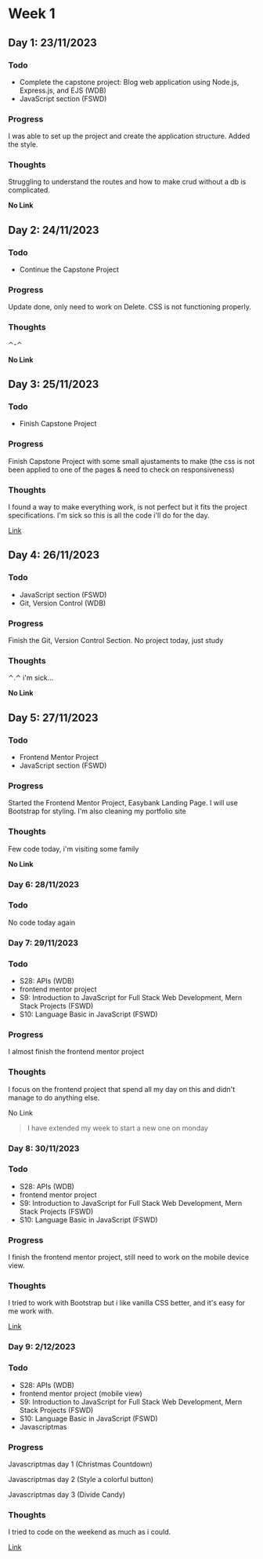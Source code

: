 # Week 1

## Day 1: 23/11/2023

### Todo
* Complete the capstone project: Blog web application using Node.js, Express.js, and EJS (WDB)
* JavaScript section (FSWD)

### Progress
I was able to set up the project and create the application structure. Added the style.

### Thoughts 
Struggling to understand the routes and how to make crud without a db is complicated.

**No Link**

## Day 2: 24/11/2023

### Todo
* Continue the Capstone Project

### Progress
Update done, only need to work on Delete.
CSS is not functioning properly.

### Thoughts  
⌃-⌃

**No Link**

## Day 3: 25/11/2023

### Todo
* Finish Capstone Project

### Progress
Finish Capstone Project with some small ajustaments to make (the css is not been applied to one of the pages & need to check on responsiveness)

### Thoughts 
I found a way to make everything work, is not perfect but it fits the project specifications.
I'm sick so this is all the code i'll do for the day.

[Link](https://github.com/XiomaraCanizales/FullStack-WebDevelpment-TheAppBrewery/tree/main/capstone_projects/3-blog_web_application)

## Day 4: 26/11/2023

### Todo
* JavaScript section (FSWD)
* Git, Version Control (WDB)

### Progress
Finish the Git, Version Control Section. No project today, just study

### Thoughts 
⌃.⌃ i'm sick...

**No Link**

## Day 5: 27/11/2023

### Todo
* Frontend Mentor Project
* JavaScript section (FSWD)

### Progress
Started the Frontend Mentor Project, Easybank Landing Page. I will use Bootstrap for styling. I'm also cleaning my portfolio site

### Thoughts 
Few code today, i'm visiting some family

**No Link**

### Day 6: 28/11/2023

### Todo
No code today again

### Day 7: 29/11/2023

### Todo 
* S28: APIs (WDB)
* frontend mentor project
* S9: Introduction to JavaScript for Full Stack Web Development, Mern Stack Projects (FSWD)
* S10: Language Basic in JavaScript (FSWD)

### Progress
I almost finish the frontend mentor project

### Thoughts 
I focus on the frontend project that spend all my day on this and didn't manage to do anything else.

No Link

> I have extended my week to start a new one on monday

### Day 8: 30/11/2023
### Todo
* S28: APIs (WDB)
* frontend mentor project
* S9: Introduction to JavaScript for Full Stack Web Development, Mern Stack Projects (FSWD)
* S10: Language Basic in JavaScript (FSWD)

### Progress
I finish the frontend mentor project, still need to work on the mobile device view.

### Thoughts 
I tried to work with Bootstrap but i like vanilla CSS better, and it's easy for me work with.

[Link](https://github.com/XiomaraCanizales/frontend-mentor-projects/tree/main/easybank-landing-page)


### Day 9: 2/12/2023
### Todo
* S28: APIs (WDB)
* frontend mentor project (mobile view)
* S9: Introduction to JavaScript for Full Stack Web Development, Mern Stack Projects (FSWD)
* S10: Language Basic in JavaScript (FSWD)
* Javascriptmas 

### Progress
Javascriptmas day 1 (Christmas Countdown) 

Javascriptmas day 2 (Style a colorful button) 

Javascriptmas day 3 (Divide Candy)

### Thoughts 
I tried to code on the weekend as much as i could.

[Link](https://github.com/XiomaraCanizales/JS-practice-projects/tree/main/javascriptmas-2023)